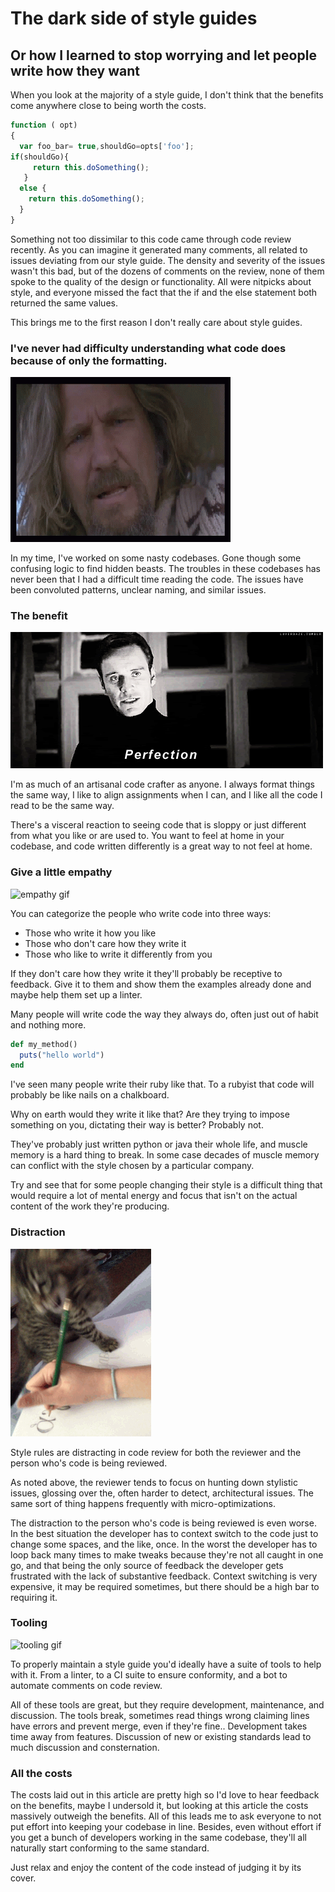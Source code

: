 # The dark side of style guides
## Or how I learned to stop worrying and let people write how they want

When you look at the majority of a style guide, I don't think that the benefits come anywhere close to being worth the costs.

```js
function ( opt)
{
  var foo_bar= true,shouldGo=opts['foo'];
if(shouldGo){
     return this.doSomething();
   }
  else {
    return this.doSomething();
  }
}
```

Something not too dissimilar to this code came through code review recently. As you can imagine it generated many comments, all related to issues deviating from our style guide. The density and severity of the issues wasn't this bad, but of the dozens of comments on the review, none of them spoke to the quality of the design or functionality. All were nitpicks about style, and everyone missed the fact that the if and the else statement both returned the same values.

This brings me to the first reason I don't really care about style guides.

### I've never had difficulty understanding what code does because of only the formatting.

![confused gif](dude.gif)

In my time, I've worked on some nasty codebases. Gone though some confusing logic to find hidden beasts. The troubles in these codebases has never been that I had a difficult time reading the code. The issues have been convoluted patterns, unclear naming, and similar issues.

### The benefit

![perfection gif](perfection.gif)

I'm as much of an artisanal code crafter as anyone. I always format things the same way, I like to align assignments when I can, and I like all the code I read to be the same way.

There's a visceral reaction to seeing code that is sloppy or just different from what you like or are used to. You want to feel at home in your codebase, and code written differently is a great way to not feel at home.

### Give a little empathy

![empathy gif](empathy.gif)

You can categorize the people who write code into three ways:

* Those who write it how you like
* Those who don't care how they write it
* Those who like to write it differently from you

If they don't care how they write it they'll probably be receptive to feedback. Give it to them and show them the examples already done and maybe help them set up a linter.

Many people will write code the way they always do, often just out of habit and nothing more.

```ruby
def my_method()
  puts("hello world")
end
```

I've seen many people write their ruby like that. To a rubyist that code will probably be like nails on a chalkboard.

Why on earth would they write it like that? Are they trying to impose something on you, dictating their way is better? Probably not.

They've probably just written python or java their whole life, and muscle memory is a hard thing to break. In some case decades of muscle memory can conflict with the style chosen by a particular company.

Try and see that for some people changing their style is a difficult thing that would require a lot of mental energy and focus that isn't on the actual content of the work they're producing.

### Distraction

![distraction gif](distraction.gif)

Style rules are distracting in code review for both the reviewer and the person who's code is being reviewed.

As noted above, the reviewer tends to focus on hunting down stylistic issues, glossing over the, often harder to detect, architectural issues. The same sort of thing happens frequently with micro-optimizations.

The distraction to the person who's code is being reviewed is even worse. In the best situation the developer has to context switch to the code just to change some spaces, and the like, once. In the worst the developer has to loop back many times to make tweaks because they're not all caught in one go, and that being the only source of feedback the developer gets frustrated with the lack of substantive feedback. Context switching is very expensive, it may be required sometimes, but there should be a high bar to requiring it.

### Tooling

![tooling gif](tooling.gif)

To properly maintain a style guide you'd ideally have a suite of tools to help with it. From a linter, to a CI suite to ensure conformity, and a bot to automate comments on code review.

All of these tools are great, but they require development, maintenance, and discussion. The tools break, sometimes read things wrong claiming lines have errors and prevent merge, even if they're fine.. Development takes time away from features. Discussion of new or existing standards lead to much discussion and consternation.

### All the costs

The costs laid out in this article are pretty high so I'd love to hear feedback on the benefits, maybe I undersold it, but looking at this article the costs massively outweigh the benefits. All of this leads me to ask everyone to not put effort into keeping your codebase in line. Besides, even without effort if you get a bunch of developers working in the same codebase, they'll all naturally start conforming to the same standard.

Just relax and enjoy the content of the code instead of judging it by its cover.

